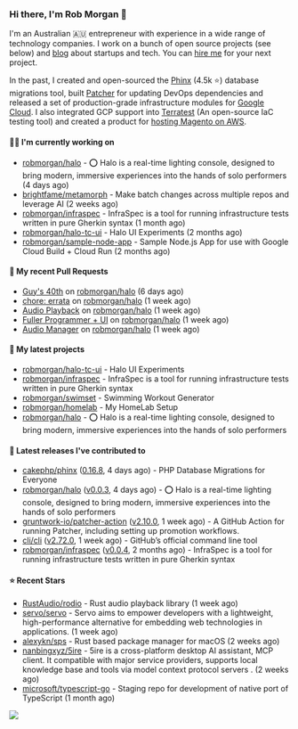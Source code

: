 ### Hi there, I'm Rob Morgan 👋

I'm an Australian 🇦🇺 entrepreneur with experience in a wide range of technology companies. I work on a bunch of
open source projects (see below) and [blog](https://robmorgan.id.au/) about startups and tech. You can [hire me](https://robmorgan.id.au/work-with-me/)
for your next project.

In the past, I created and open-sourced the [Phinx](https://github.com/cakephp/phinx) (4.5k ⭐️) database migrations tool, built [Patcher](https://blog.gruntwork.io/introducing-patcher-a-new-tool-for-keeping-infrastructure-code-up-to-date-e65b0c203b6b)
for updating DevOps dependencies and released a set of production-grade infrastructure modules for [Google Cloud](https://cloud.google.com/blog/products/devops-sre/deploying-a-production-grade-helm-release-on-gke-with-terraform).
I also integrated GCP support into [Terratest](https://github.com/gruntwork-io/terratest) (An open-source IaC testing tool) and created a product for [hosting Magento on AWS](https://github.com/magecloudkit/magecloudkit).

#### 👨‍💻 I'm currently working on

- [robmorgan/halo](https://github.com/robmorgan/halo) - ⭕️ Halo is a real-time lighting console, designed to bring modern, immersive experiences into the hands of solo performers (4 days ago)
- [brightfame/metamorph](https://github.com/brightfame/metamorph) - Make batch changes across multiple repos and leverage AI (2 weeks ago)
- [robmorgan/infraspec](https://github.com/robmorgan/infraspec) - InfraSpec is a tool for running infrastructure tests written in pure Gherkin syntax (1 month ago)
- [robmorgan/halo-tc-ui](https://github.com/robmorgan/halo-tc-ui) - Halo UI Experiments (2 months ago)
- [robmorgan/sample-node-app](https://github.com/robmorgan/sample-node-app) - Sample Node.js App for use with Google Cloud Build &#43; Cloud Run (2 months ago)

#### 🔨 My recent Pull Requests

- [Guy&#39;s 40th](https://github.com/robmorgan/halo/pull/26) on [robmorgan/halo](https://github.com/robmorgan/halo) (6 days ago)
- [chore: errata](https://github.com/robmorgan/halo/pull/25) on [robmorgan/halo](https://github.com/robmorgan/halo) (1 week ago)
- [Audio Playback](https://github.com/robmorgan/halo/pull/24) on [robmorgan/halo](https://github.com/robmorgan/halo) (1 week ago)
- [Fuller Programmer &#43; UI](https://github.com/robmorgan/halo/pull/22) on [robmorgan/halo](https://github.com/robmorgan/halo) (1 week ago)
- [Audio Manager](https://github.com/robmorgan/halo/pull/21) on [robmorgan/halo](https://github.com/robmorgan/halo) (1 week ago)

#### 🌱 My latest projects

- [robmorgan/halo-tc-ui](https://github.com/robmorgan/halo-tc-ui) - Halo UI Experiments
- [robmorgan/infraspec](https://github.com/robmorgan/infraspec) - InfraSpec is a tool for running infrastructure tests written in pure Gherkin syntax
- [robmorgan/swimset](https://github.com/robmorgan/swimset) - Swimming Workout Generator
- [robmorgan/homelab](https://github.com/robmorgan/homelab) - My HomeLab Setup
- [robmorgan/halo](https://github.com/robmorgan/halo) - ⭕️ Halo is a real-time lighting console, designed to bring modern, immersive experiences into the hands of solo performers

#### 🚀 Latest releases I've contributed to

- [cakephp/phinx](https://github.com/cakephp/phinx) ([0.16.8](https://github.com/cakephp/phinx/releases/tag/0.16.8), 4 days ago) - PHP Database Migrations for Everyone
- [robmorgan/halo](https://github.com/robmorgan/halo) ([v0.0.3](https://github.com/robmorgan/halo/releases/tag/v0.0.3), 4 days ago) - ⭕️ Halo is a real-time lighting console, designed to bring modern, immersive experiences into the hands of solo performers
- [gruntwork-io/patcher-action](https://github.com/gruntwork-io/patcher-action) ([v2.10.0](https://github.com/gruntwork-io/patcher-action/releases/tag/v2.10.0), 1 week ago) - A GitHub Action for running Patcher, including setting up promotion workflows.
- [cli/cli](https://github.com/cli/cli) ([v2.72.0](https://github.com/cli/cli/releases/tag/v2.72.0), 1 week ago) - GitHub’s official command line tool
- [robmorgan/infraspec](https://github.com/robmorgan/infraspec) ([v0.0.4](https://github.com/robmorgan/infraspec/releases/tag/v0.0.4), 2 months ago) - InfraSpec is a tool for running infrastructure tests written in pure Gherkin syntax

#### ⭐ Recent Stars

- [RustAudio/rodio](https://github.com/RustAudio/rodio) - Rust audio playback library (1 week ago)
- [servo/servo](https://github.com/servo/servo) - Servo aims to empower developers with a lightweight, high-performance alternative for embedding web technologies in applications. (1 week ago)
- [alexykn/sps](https://github.com/alexykn/sps) - Rust based package manager for macOS (2 weeks ago)
- [nanbingxyz/5ire](https://github.com/nanbingxyz/5ire) - 5ire is a cross-platform desktop AI assistant, MCP client. It compatible with major service providers,  supports local knowledge base and  tools via model context protocol servers . (2 weeks ago)
- [microsoft/typescript-go](https://github.com/microsoft/typescript-go) - Staging repo for development of native port of TypeScript (1 month ago)

![](https://github-readme-stats.vercel.app/api?username=robmorgan&theme=vision-friendly-dark&hide_border=false&include_all_commits=true&count_private=true)
